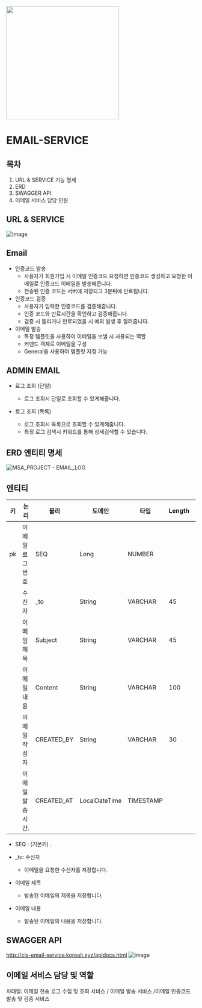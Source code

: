 
<img src="https://github.com/user-attachments/assets/f8e41402-397d-43b8-b2cf-5426a575514e" width="300"/>

# EMAIL-SERVICE

목차
-----------------------------------
1. URL & SERVICE 기능 명세
2. ERD
3. SWAGGER API
4. 이메일 서비스 담당 인원

URL & SERVICE
------------------------------------

![image](https://github.com/user-attachments/assets/0c8743d4-d65a-400f-9230-845e8deacb4f)

Email
---------
+ 인증코드 발송
  +  사용자가 회원가입 시 이메일 인증코드 요청하면 인증코드 생성하고 요청한 이메일로 인증코드 이메일을 발송해줍니다.
  +  전송된 인증 코드는 서버에 저장되고 3분뒤에 만료됩니다.
+ 인증코드 검증
  +  사용자가 입력한 인증코드를 검증해줍니다.
  +  인증 코드와 만료시간을 확인하고 검증해줍니다.
  +  검증 시 틀리거나 만료되었을 시 예외 발생 후 알려줍니다.
+ 이메일 발송
  + 특정 템플릿을 사용하여 이메일을 보낼 시 사용되는 역할
  + 커맨드 객체로 이메일을 구성
  + General을 사용하여 템플릿 지정 가능

ADMIN EMAIL
-------------------
+ 로그 조회 (단일)
  +  로그 조회시 단일로 조회할 수 있게해줍니다.

+ 로그 조회 (목록)
  +  로그 조회시 목록으로 조회할 수 있게해줍니다.
  +  특정 로그 검색시 키워드를 통해 상세검색할 수 있습니다.

ERD 엔티티 명세
-----------------------------
![MSA_PROJECT - EMAIL_LOG](https://github.com/user-attachments/assets/fd6419d3-5c8d-42d5-9942-0b25308ebe6b)




엔티티
---------------------------------
| 키  | 논리 | 물리           | 도메인 | 타입          | Length | UNIQUE | NULL허용 | 기본값 |
|:--:|-----------------------|--------------|---------------|-------------|--------|--|------|---|
| pk | 이메일 로그 번호                  | SEQ          | Long          | NUMBER      |        |        |
|    | 수신자                   | _to         | String        | VARCHAR     | 45     |        | N      |   |       |
|    | 이메일 제목                | Subject     | String        | VARCHAR     | 45     |        |        |   |  |
|    | 이메일 내용              | Content    | String        | VARCHAR     | 100    |        | N      |   |       |
|    | 이메일 작성자                   | CREATED_BY    | String        | VARCHAR     | 30     |         |        |   |       |
|    | 이메일 발송 시간.                      | CREATED_AT   | LocalDateTime | TIMESTAMP        |        |         |        | SYSDATE 

+ SEQ : (기본키)
.
   
+ _to: 수신자
  + 이메일을 요청한 수신자를 저장합니다.
+ 이메일 제목
  + 발송된 이메일의 제목을 저장합니다.
+  이메일 내용
    + 발송된 이메일의 내용을 저장합니다. 

SWAGGER API
------------------------------
http://cis-email-service.koreait.xyz/apidocs.html
![image](https://github.com/user-attachments/assets/8f3eb17a-04b9-4f60-b707-2dfbc27b9de9)


이메일 서비스 담당 및 역할
------------------------------
차태일: 이메일 전송 로그 수집 및 조회 서비스 / 이메일 발송 서비스 /이메일 인증코드 발송 및 검증 서비스
